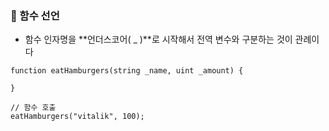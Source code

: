 ### 📌 함수 선언
+ 함수 인자명을 **언더스코어( _ )**로 시작해서 전역 변수와 구분하는 것이 관례이다

``` JavaScrpit
function eatHamburgers(string _name, uint _amount) { 

}

// 함수 호출
eatHamburgers("vitalik", 100);
```